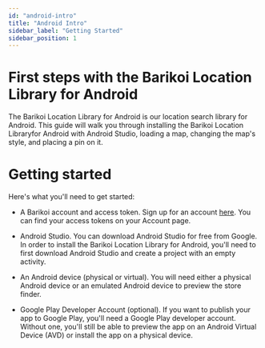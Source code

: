 ```yaml
---
id: "android-intro"
title: "Android Intro"
sidebar_label: "Getting Started"
sidebar_position: 1
---
```


<head>
  <title>Barikoi Documentation</title>
</head>


# First steps with the Barikoi Location Library for Android

The Barikoi Location Library for Android is our location search library for Android. This guide will walk you through installing the Barikoi Location Libraryfor Android with Android Studio, loading a map, changing the map's style, and placing a pin on it.

# Getting started

Here's what you'll need to get started:

- A Barikoi account and access token. Sign up for an account [here](https://developer.barikoi.com/register). You can find your access tokens on your Account page.

- Android Studio. You can download Android Studio for free from Google. In order to install the Barikoi Location Library for Android, you'll need to first download Android Studio and create a project with an empty activity.

- An Android device (physical or virtual). You will need either a physical Android device or an emulated Android device to preview the store finder.

- Google Play Developer Account (optional). If you want to publish your app to Google Play, you'll need a Google Play developer account. Without one, you'll still be able to preview the app on an Android Virtual Device (AVD) or install the app on a physical device.
